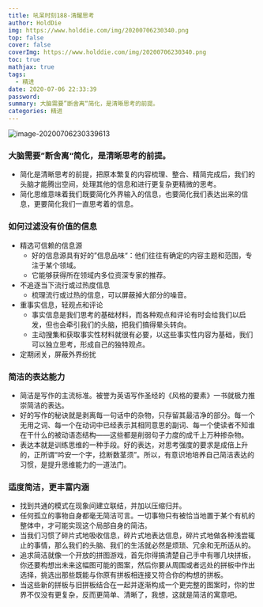```yaml
---
title: 吼呆时刻188-清醒思考
author: HoldDie
img: https://www.holddie.com/img/20200706230340.png
top: false
cover: false
coverImg: https://www.holddie.com/img/20200706230340.png
toc: true
mathjax: true
tags:
  - 精进
date: 2020-07-06 22:33:39
password:
summary: 大脑需要”断舍离“简化，是清晰思考的前提。
categories: 精进
---
```


![image-20200706230339613](https://www.holddie.com/img/20200706230340.png)

### 大脑需要”断舍离“简化，是清晰思考的前提。

- 简化是清晰思考的前提，把原本繁复的内容梳理、整合、精简完成后，我们的头脑才能腾出空间，处理其他的信息和进行更复杂更精微的思考。
- 简化思维意味着我们既要简化外界输入的信息，也要简化我们表达出来的信息，更要简化我们一直思考着的信息。



### 如何过滤没有价值的信息

- 精选可信赖的信息源
  - 好的信息源具有好的”信息品味“：他们往往有确定的内容主题和范围，专注于某个领域。
  - 它能够获得所在领域内多位资深专家的推荐。
- 不追逐当下流行或过热度信息
  - 梳理流行或过热的信息，可以屏蔽掉大部分的噪音。
- 重事实信息，轻观点和评论
  - 事实信息是我们思考的基础材料，而各种观点和评论有时会给我们以启发，但也会牵引我们的头脑，把我们搞得晕头转向。
  - 主动搜集和获取事实性材料就很有必要，以这些事实性内容为基础，我们可以独立思考，形成自己的独特观点。
- 定期闭关，屏蔽外界纷扰



### 简洁的表达能力

- 简洁是写作的主流标准。被誉为英语写作圣经的《风格的要素》一书就极力推崇简洁的表达。
- 好的写作的秘诀就是剥离每一句话中的杂物，只存留其最洁净的部分。每一个无用之词、每一个在动词中已经表示其相同意思的副词、每一个使读者不知谁在干什么的被动语态结构——这些都是削弱句子力度的成千上万种掺杂物。
- 表达本就是训练思维的一种手段。好的表达，对思考强度的要求是成倍上升的，正所谓“吟安一个字，捻断数茎须”。所以，有意识地培养自己简洁表达的习惯，是提升思维能力的一道法门。



### 适度简洁，更丰富内涵

- 找到共通的模式在现象间建立联结，并加以压缩归并。
- 任何孤立的事物自身都毫无简洁可言。一切事物只有被恰当地置于某个有机的整体中，才可能实现这个局部自身的简洁。
- 当我们习惯了碎片式地吸收信息，碎片式地表达信息，碎片式地做各种浅尝辄止的事情，那么我们的头脑、我们的生活就必然是烦琐、冗余和无所适从的。
- 追求简洁就像一个开放的拼图游戏，首先你得搞清楚自己手中有哪几块拼板，你还要构想出未来这幅图可能的图案，然后你要从周围或者远处的拼板中作出选择，挑选出那些既能与你原有拼板相连接又符合你的构想的拼板。
- 当这些新的拼板与旧拼板结合在一起并逐渐构成一个更完整的图案时，你的世界不仅没有更复杂，反而更简单、清晰了，我想，这就是简洁的寓意吧。